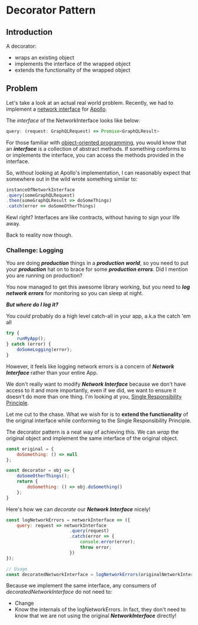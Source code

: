 # Decorator Pattern

## Introduction

A decorator:

* wraps an existing object
* implements the interface of the wrapped object
* extends the functionality of the wrapped object

## Problem

Let's take a look at an actual real world problem. Recently, we had to implement a [network interface](http://dev.apollodata.com/core/network.html#NetworkInterface) for [Apollo](http://dev.apollodata.com/).

The _interface_ of the NetworkInterface looks like below:

```js
query: (request: GraphQLRequest) => Promise<GraphQLResult> 
```

For those familiar with [object-oriented programming](https://en.wikipedia.org/wiki/Object-oriented_programming), you would know that an _**interface**_ is a collection of abstract methods. If something conforms to or implements the interface, you can access the methods provided in the interface.

So, without looking at Apollo's implementation, I can reasonably expect that somewhere out in the wild wrote something similar to:

```js
instanceOfNetworkInterface
.query(someGraphQLRequest)
.then(someGraphQLResult => doSomeThings)
.catch(error => doSomeOtherThings)                                
```

Kewl right? Interfaces are like contracts, without having to sign your life away.

Back to reality now though.

### Challenge: Logging

You are doing _**production**_ things in a _**production** **world**_, so you need to put your _**production**_ hat on to brace for some _**production errors**_. Did I mention you are running on production?

You now managed to get this awesome library working, but you need to _**log network errors**_ for monitoring so you can sleep at night.

_**But where do I log it?**_

You _could_ probably do a high level catch-all in your app, a.k.a the catch 'em all

```js
try {
    runMyApp();
} catch (error) {
    doSomeLogging(error);
}
```

However, it feels like logging network errors is a concern of _**Network Interface**_ rather than your entire App.

We don't really want to modify _**Network Interface**_ because we don't have access to it and more importantly, even if we did, we want to ensure it doesn't do more than one thing. I'm looking at you, [Single Responsibility Principle](https://en.wikipedia.org/wiki/Single_responsibility_principle "Single Responsibility Principle").

Let me cut to the chase. What we wish for is to **extend the functionality** of the original interface while conforming to the Single Responsibility Principle.

The decorator pattern is a neat way of achieving this. We can _wrap_ the original object and implement the same interface of the original object.

```js
const original = {
    doSomething: () => null
};

const decorator = obj => {
    doSomeOtherThings();
    return {
        doSomething: () => obj.doSomething()
    };   
}
```

Here's how we can _decorate_ our _**Network Interface**_ nicely!

```js
const logNetworkErrors = networkInterface => ({
    query: request => networkInterface
                        .query(request)
                        .catch(error => {
                            console.error(error);
                            throw error;                    
                        })
});

// Usage
const decoratedNetworkInterface = logNetworkErrors(originalNetworkInterface);
```

Because we implement the same interface, any consumers of _decoratedNetworkInterface_ do not need to:

* Change
* Know the internals of the logNetworkErrors. In fact, they don't need to know that we are not using the original _**NetworkInterface**_ directly!



